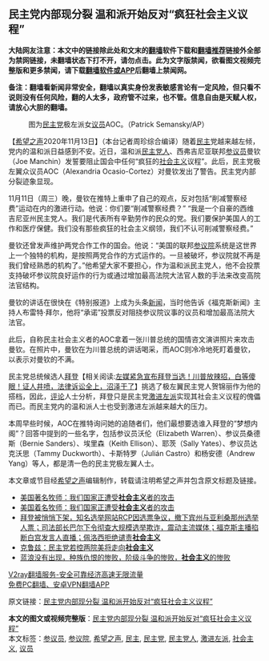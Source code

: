  <h2>民主党内部现分裂 温和派开始反对“疯狂社会主义议程”</h2> <p class="notice"><b>大陆网友注意：本文中的链接除此处和文末的<a href="https://github.com/bannedbook/fanqiang" >翻墙</a>软件下载和<a href="https://github.com/killgcd/justmysocks/blob/master/README.md">翻墙推荐</a>链接外全部为禁网链接，未翻墙状态下打不开，请勿点击。此为文字版禁闻，欲看图文视频完整版和更多禁闻，请下载<a href="https://github.com/bannedbook/fanqiang">翻墙软件或APP</a>后翻墙上禁闻网。</p><p>备注：翻墙看新闻非常安全，翻墙以真实身份发表敏感言论有一定风险，但只看不说则没有任何风险，翻的人太多，政府管不过来，也不管。信息自由是天赋人权，请放心大胆的翻墙。</b></p>  <div class="entry"> <figure><figcaption>图为<a href="https://www.bannedbook.org/bnews/tag/%e6%b0%91%e4%b8%bb%e5%85%9a/" class="st_tag internal_tag" rel="tag" title="标签 民主党 下的日志">民主党</a>极左派女<a href="https://www.bannedbook.org/bnews/tag/%e8%ae%ae%e5%91%98/" class="st_tag internal_tag" rel="tag" title="标签 议员 下的日志">议员</a>AOC。（Patrick Semansky/AP）</figcaption></figure> <p>【<span class='wp_keywordlink_affiliate'><a href="https://www.soundofhope.org" title="希望之声" target="_blank">希望之声</a></span>2020年11月13日】（本台记者周珍综合编译）随着<a href="https://www.bannedbook.org/bnews/tag/%e6%b0%91%e4%b8%bb/" class="st_tag internal_tag" rel="tag" title="标签 民主 下的日志">民主</a>党越来越左倾，党内的温和派日益感到不安。近日，温和派<a href="https://www.bannedbook.org/bnews/tag/%e6%b0%91%e4%b8%bb%e5%85%9a%e4%ba%ba/" class="st_tag internal_tag" rel="tag" title="标签 民主党人 下的日志">民主党人</a>、西弗吉尼亚联邦<a href="https://www.bannedbook.org/bnews/tag/%e5%8f%82%e8%ae%ae%e5%91%98/" class="st_tag internal_tag" rel="tag" title="标签 参议员 下的日志">参议员</a>曼钦（Joe Manchin）发誓要阻止国会中任何“疯狂的<a href="https://www.bannedbook.org/bnews/tag/%e7%a4%be%e4%bc%9a%e4%b8%bb%e4%b9%89/" class="st_tag internal_tag" rel="tag" title="标签 社会主义 下的日志">社会主义</a>议程”。此后，民主党极左翼众议员AOC（Alexandria Ocasio-Cortez）对曼钦发出了警告。民主党内部分裂迹象显现。</p> <p>11月11日（周三）晚，曼钦在推特上重申了自己的观点，反对包括“削减警察经费”运动在内的激进行动。他说：你们要“削减警察经费？” “我是一个自豪的西维吉尼亚州民主党人。我们是代表所有辛勤劳作的民众的党。我们要保护美国人的工作和医疗保健。我们没有那些疯狂的社会主义纲领，我们不认可削减警察经费。”</p> <p>曼钦还曾发声维护两党合作工作的国会。他说：“美国的联邦<a href="https://www.bannedbook.org/bnews/tag/%e5%8f%82%e8%ae%ae%e9%99%a2/" class="st_tag internal_tag" rel="tag" title="标签 参议院 下的日志">参议院</a>系统是这世界上一个独特的机构，是按照两党合作的方式运作的。一旦被破坏，参议院就不再是我们曾经熟悉的机构了。”他希望大家不要担心，作为温和派民主党人，他不会投票支持破坏参议院良好运作的行为或通过增加最高法院大法官人数的手法来改变高院法官结构。</p>  <p>曼钦的讲话在很快在《特别报道》上成为头条<span class='wp_keywordlink_affiliate'><a href="https://www.bannedbook.org/" title="新闻">新闻</a></span>，当时他告诉《福克斯新闻》主持人布雷特·拜尔，他将“承诺”投票反对阻挠参议院议事的议员和增加最高法院大法官。</p> <p>此后，自称民主社会主义者的AOC拿着一张川普总统的国情咨文演讲照片来攻击曼钦。在照片中，曼钦在为川普总统的讲话喝采，而AOC则冷冷地死盯着曼钦，以表示对曼钦的不满。</p> <p>民主党总统候选人<span class='wp_keywordlink'><a href="https://www.bannedbook.org/bnews/comments/20201018/1415809.html" title="“硬盘门”再爆：拿中共华信10％股的“大人物”正是拜登" target="_blank">拜登</a></span>【相关阅读:<a href='https://www.bannedbook.org/bnews/bannedvideo/20201108/1427782.html' target='_blank'>左媒紧急宣布拜登当选！川普放辣招，白等傻眼！证人井喷，法律诉讼全上，沼泽干了</a>】挑选了极左翼民主党人贺锦丽作为他的搭档，因此，<span class='wp_keywordlink_affiliate'><a href="https://www.bannedbook.org/bnews/comments/" title="新闻评论" target="_blank">评论</a></span>人士分析，拜登只是民主党<a href="https://www.bannedbook.org/bnews/tag/%e6%bf%80%e8%bf%9b%e5%b7%a6%e6%b4%be/" class="st_tag internal_tag" rel="tag" title="标签 激进左派 下的日志">激进左派</a>实现其社会主义议程的傀儡而已。而民主党内的温和派人士也受到激进左派越来越大的压力。</p>  <p>本周早些时候，AOC在推特询问她的追随者们，他们最想要选谁入拜登的“梦想内阁”？回答中提到的一些名字，包括参议员沃伦（Elizabeth Warren）、参议员桑德斯（Bernie Sanders）、埃里森（Keith Ellison）、耶茨（Sally Yates）、参议员达克沃思（Tammy Duckworth）、卡斯特罗（Julián Castro）和杨安德（Andrew Yang）等人，都是清一色的民主党极左翼人士。</p> <p>本文章或节目经<a href="https://www.bannedbook.org/bnews/tag/%e5%b8%8c%e6%9c%9b%e4%b9%8b%e5%a3%b0/" class="st_tag internal_tag" rel="tag" title="标签 希望之声 下的日志">希望之声</a>编辑制作，转载请注明希望之声并包含原文标题及链接。</p> <ul class='op-related-articles' title='相关阅读'> <li><a href='https://www.bannedbook.org/bnews/cnnews/20201113/1430196.html' target='_blank'>美国著名牧师：我们国家正遭受<b>社会主义</b>者的攻击</a></li> <li><a href='https://www.bannedbook.org/bnews/comments/20201113/1430190.html' target='_blank'>美国着名牧师：我们国家正遭受<b>社会主义</b>者的攻击</a></li> <li><a href='https://www.bannedbook.org/bnews/bannedvideo/20201110/1428996.html' target='_blank'>拜登被悄悄下架，知名选举网站RCP因选票争议，撤下宾州与亚利桑那州选举人票；司法部长巴尔下令彻查大规模选举欺诈，震动主流媒体；福克斯主播掐断白宫发言人直播；佩洛西拒绝谴责<b>社会主义</b></a></li> <li><a href='https://www.bannedbook.org/bnews/cnnews/20201110/1428779.html' target='_blank'>克鲁兹：民主党若控两院美将走向<b>社会主义</b></a></li> <li><a href='https://www.bannedbook.org/bnews/bannedvideo/20201110/1428600.html' target='_blank'>蓝浪没有出现，种族仇恨的惨败，阶级斗争的惨败，<b>社会主义</b>的惨败</a></li> </ul> <p class="texttj"> <a href="https://www.bannedbook.org/forum23/topic22702.html" target="_blank">V2ray翻墙服务-安全可靠经济高速无限流量</a><br/> <a href="https://github.com/bannedbook/fanqiang/wiki/%E7%A6%81%E9%97%BB%E7%BD%91%E5%AE%89%E5%8D%93%E7%BF%BB%E5%A2%99%E6%96%B0%E9%97%BBAPP" target="_blank">免费PC翻墙、安卓VPN翻墙APP</a></p><p>原文链接：<a class="src_link"  href="https://www.soundofhope.org/post/442570" target="_blank">民主党内部现分裂 温和派开始反对“疯狂社会主义议程”</a></p> <a name='sharetosocial'></a>       <div><b>本文的图文或视频完整版</b>：<a href='https://www.bannedbook.org/bnews/comments/20201114/1430691.html'>民主党内部现分裂 温和派开始反对“疯狂社会主义议程”</a></div>  </div><!--END ENTRY--> <div class="postfooter"> <div>本文标签：<a href="https://www.bannedbook.org/bnews/tag/%e5%8f%82%e8%ae%ae%e5%91%98/" rel="tag">参议员</a>, <a href="https://www.bannedbook.org/bnews/tag/%e5%8f%82%e8%ae%ae%e9%99%a2/" rel="tag">参议院</a>, <a href="https://www.bannedbook.org/bnews/tag/%e5%b8%8c%e6%9c%9b%e4%b9%8b%e5%a3%b0/" rel="tag">希望之声</a>, <a href="https://www.bannedbook.org/bnews/tag/%e6%b0%91%e4%b8%bb/" rel="tag">民主</a>, <a href="https://www.bannedbook.org/bnews/tag/%e6%b0%91%e4%b8%bb%e5%85%9a/" rel="tag">民主党</a>, <a href="https://www.bannedbook.org/bnews/tag/%e6%b0%91%e4%b8%bb%e5%85%9a%e4%ba%ba/" rel="tag">民主党人</a>, <a href="https://www.bannedbook.org/bnews/tag/%e6%bf%80%e8%bf%9b%e5%b7%a6%e6%b4%be/" rel="tag">激进左派</a>, <a href="https://www.bannedbook.org/bnews/tag/%e7%a4%be%e4%bc%9a%e4%b8%bb%e4%b9%89/" rel="tag">社会主义</a>, <a href="https://www.bannedbook.org/bnews/tag/%e8%ae%ae%e5%91%98/" rel="tag">议员</a></div>  </div><!--END POSTFOOTER--> 